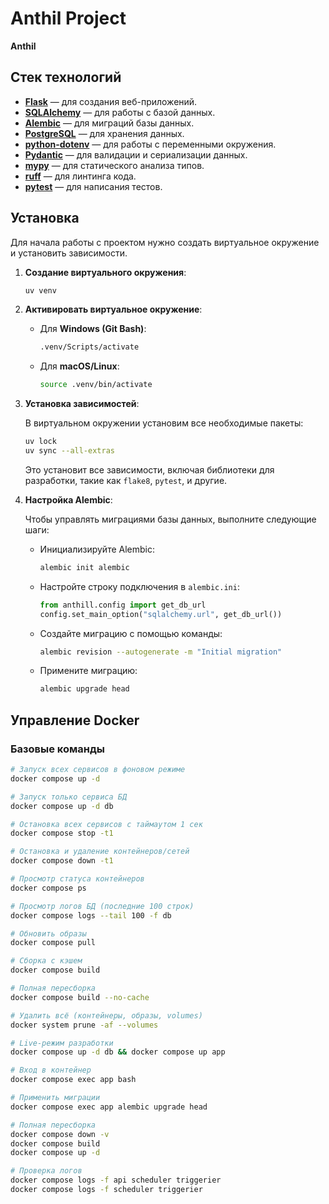 # Anthil Project

**Anthil**

## Стек технологий

- **[Flask](https://flask.palletsprojects.com/)** — для создания веб-приложений.
- **[SQLAlchemy](https://www.sqlalchemy.org/)** — для работы с базой данных.
- **[Alembic](https://alembic.sqlalchemy.org/)** — для миграций базы данных.
- **[PostgreSQL](https://www.postgresql.org/)** — для хранения данных.
- **[python-dotenv](https://pypi.org/project/python-dotenv/)** — для работы с переменными окружения.
- **[Pydantic](https://docs.pydantic.dev/latest/)** — для валидации и сериализации данных.
- **[mypy](http://mypy-lang.org/)** — для статического анализа типов.
- **[ruff](https://github.com/charliermarsh/ruff)** — для линтинга кода.
- **[pytest](https://pytest.org/)** — для написания тестов.

## Установка

Для начала работы с проектом нужно создать виртуальное окружение и установить зависимости.

1. **Создание виртуального окружения**:

    ```bash
    uv venv
    ```

2. **Активировать виртуальное окружение**:

    - Для **Windows (Git Bash)**:
      ```bash
      .venv/Scripts/activate
      ```

    - Для **macOS/Linux**:
      ```bash
      source .venv/bin/activate
      ```

3. **Установка зависимостей**:

    В виртуальном окружении установим все необходимые пакеты:

    ```bash
    uv lock
    uv sync --all-extras
    ```

    Это установит все зависимости, включая библиотеки для разработки, такие как `flake8`, `pytest`, и другие.

4. **Настройка Alembic**:

    Чтобы управлять миграциями базы данных, выполните следующие шаги:

    - Инициализируйте Alembic:

      ```bash
      alembic init alembic
      ```

    - Настройте строку подключения в `alembic.ini`:

       ```python
       from anthill.config import get_db_url
       config.set_main_option("sqlalchemy.url", get_db_url())
       ```

    - Создайте миграцию с помощью команды:

      ```bash
      alembic revision --autogenerate -m "Initial migration"
      ```

    - Примените миграцию:

      ```bash
      alembic upgrade head
      ```

## Управление Docker

### Базовые команды

```bash
# Запуск всех сервисов в фоновом режиме
docker compose up -d

# Запуск только сервиса БД
docker compose up -d db

# Остановка всех сервисов с таймаутом 1 сек
docker compose stop -t1

# Остановка и удаление контейнеров/сетей
docker compose down -t1

# Просмотр статуса контейнеров
docker compose ps

# Просмотр логов БД (последние 100 строк)
docker compose logs --tail 100 -f db

# Обновить образы
docker compose pull

# Сборка с кэшем
docker compose build

# Полная пересборка
docker compose build --no-cache

# Удалить всё (контейнеры, образы, volumes)
docker system prune -af --volumes

# Live-режим разработки
docker compose up -d db && docker compose up app

# Вход в контейнер
docker compose exec app bash

# Применить миграции
docker compose exec app alembic upgrade head

# Полная пересборка
docker compose down -v
docker compose build
docker compose up -d

# Проверка логов
docker compose logs -f api scheduler triggerier
docker compose logs -f scheduler triggerier

